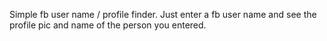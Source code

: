 Simple fb user name / profile finder. Just enter a fb user name and see the profile pic and name of the person you entered.
